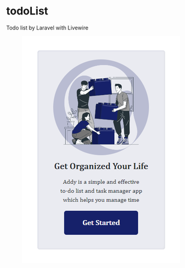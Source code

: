 # todoList
Todo list by Laravel with Livewire

<p style="text-align:center;width:100%;"><img src="/art/todo.png" alt="todo list"></p>
